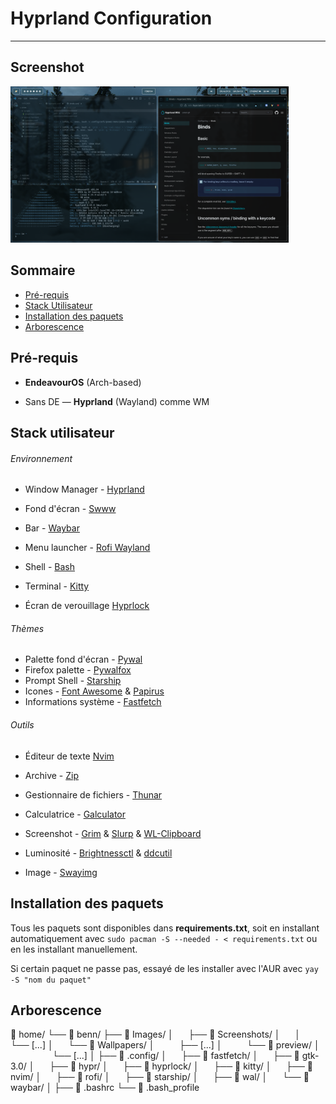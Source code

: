 # Hyprland Configuration

***

## Screenshot

<img src="Images/Screenshots/screenshot.png" alt="Screenshot" width="445" />

## Sommaire

- [Pré-requis](#Pré-requis)
- [Stack Utilisateur](#Stack-Utilisateur)
- [Installation des paquets](#Installation-des-paquets)
- [Arborescence](#Arborescence)

## Pré-requis

- **EndeavourOS** (Arch-based)

- Sans DE — **Hyprland** (Wayland) comme WM

## Stack utilisateur

###### Environnement

- Window Manager - [Hyprland](https://wiki.hyprland.org/)

- Fond d'écran - [Swww](https://github.com/LGFae/swww)

- Bar - [Waybar](https://wiki.archlinux.org/title/Waybar)

- Menu launcher - [Rofi Wayland](https://github.com/in0ni/rofi-wayland)

- Shell - [Bash](https://wiki.archlinux.org/title/Bash)

- Terminal - [Kitty](https://wiki.archlinux.org/title/Kitty)

- Écran de verouillage [Hyprlock](https://archlinux.org/packages/extra/x86_64/hyprlock/)

###### Thèmes

- Palette fond d'écran - [Pywal](https://archlinux.org/packages/extra/any/python-pywal/)
- Firefox palette - [Pywalfox](https://github.com/Frewacom/pywalfox)
- Prompt Shell - [Starship](https://starship.rs/)
- Icones - [Font Awesome](https://archlinux.org/packages/extra/any/ttf-font-awesome/) & [Papirus](https://archlinux.org/packages/extra/any/papirus-icon-theme/)
- Informations système - [Fastfetch](https://archlinux.org/packages/extra/x86_64/fastfetch/)

###### Outils

- Éditeur de texte [Nvim](https://neovim.io/)

- Archive - [Zip](https://man.archlinux.org/man/zip.1.e)

- Gestionnaire de fichiers - [Thunar](https://wiki.archlinux.org/title/Thunar)

- Calculatrice - [Galculator](https://archlinux.org/packages/extra/x86_64/galculator/)

- Screenshot - [Grim](https://archlinux.org/packages/extra/x86_64/grim/) & [Slurp](https://archlinux.org/packages/extra/x86_64/slurp/) & [WL-Clipboard](https://archlinux.org/packages/extra/x86_64/wl-clipboard/)

- Luminosité - [Brightnessctl](https://archlinux.org/packages/extra/x86_64/brightnessctl/) & [ddcutil](https://archlinux.org/packages/extra/x86_64/ddcutil/)

- Image - [Swayimg](https://archlinux.org/packages/extra/x86_64/swayimg/)

## Installation des paquets

Tous les paquets sont disponibles dans **requirements.txt**, soit en installant automatiquement avec ```sudo pacman -S --needed - < requirements.txt``` ou en les installant manuellement.

Si certain paquet ne passe pas, essayé de les installer avec l'AUR avec ```yay -S "nom du paquet"```

## Arborescence

📁 home/
└── 📁 benn/
    ├── 📁 Images/
    │        ├── 📁 Screenshots/
    │        │        └── [...]
    │        └── 📁 Wallpapers/
    │                  ├── [...]
    │                  └── 📁 preview/
    │                            └── [...]
    │
    ├── 📁 .config/
    │        ├── 📁 fastfetch/
    │        ├── 📁 gtk-3.0/
    │        ├── 📁 hypr/
    │        ├── 📁 hyprlock/
    │        ├── 📁 kitty/
    │        ├── 📁 nvim/
    │        ├── 📁 rofi/
    │        ├── 📁 starship/
    │        ├── 📁 wal/
    │        └── 📁 waybar/
    │
    ├── 📄 .bashrc
    └── 📄 .bash_profile
